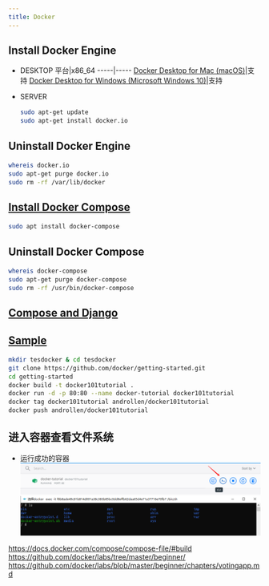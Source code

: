 ```yaml
---
title: Docker  
---
```


## Install Docker Engine

- DESKTOP
  平台|x86_64
  -----|-----
  [Docker Desktop for Mac (macOS)](https://docs.docker.com/docker-for-mac/install/)|支持
  [Docker Desktop for Windows (Microsoft Windows 10)](https://docs.docker.com/docker-for-windows/install/)|支持

- SERVER

  ```sh
  sudo apt-get update
  sudo apt-get install docker.io
  ```

## Uninstall Docker Engine

  ```sh
  whereis docker.io
  sudo apt-get purge docker.io
  sudo rm -rf /var/lib/docker
  ```

## [Install Docker Compose](https://docs.docker.com/compose/install/)

  ```sh
  sudo apt install docker-compose
  ```

## Uninstall Docker Compose

  ```sh
  whereis docker-compose
  sudo apt-get purge docker-compose
  sudo rm -rf /usr/bin/docker-compose
  ```

## [Compose and Django](https://docs.docker.com/compose/django/)

## [Sample](https://docs.docker.com/samples/)

```sh
mkdir tesdocker & cd tesdocker
git clone https://github.com/docker/getting-started.git
cd getting-started
docker build -t docker101tutorial .
docker run -d -p 80:80 --name docker-tutorial docker101tutorial
docker tag docker101tutorial androllen/docker101tutorial
docker push androllen/docker101tutorial
```

## 进入容器查看文件系统

- 运行成功的容器
  ![打开命令行](Assets/20200604165547.png)
  ![输入ls](Assets/20200604165635.png)

<https://docs.docker.com/compose/compose-file/#build>  
<https://github.com/docker/labs/tree/master/beginner/>  
<https://github.com/docker/labs/blob/master/beginner/chapters/votingapp.md>
